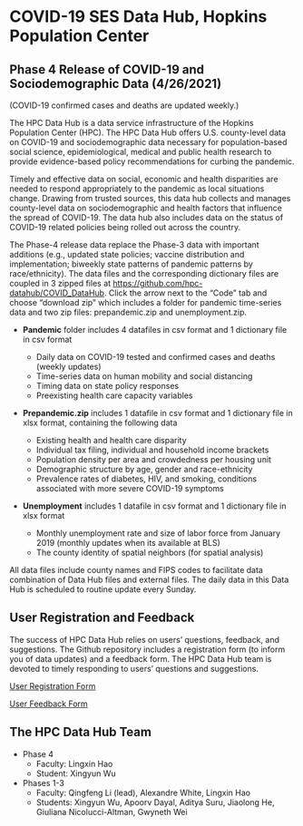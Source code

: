 # COVID-19 SES Data Hub, Hopkins Population Center

## Phase 4 Release of COVID-19 and Sociodemographic Data (4/26/2021)

(COVID-19 confirmed cases and deaths are updated weekly.)

The HPC Data Hub is a data service infrastructure of the Hopkins Population Center (HPC). The HPC Data Hub offers U.S. county-level data on COVID-19 and sociodemographic data necessary for population-based social science, epidemiological, medical and public health research to provide evidence-based policy recommendations for curbing the pandemic. 

Timely and effective data on social, economic and health disparities are needed to respond appropriately to the pandemic as local situations change. Drawing from trusted sources, this data hub collects and manages county-level data on sociodemographic and health factors that influence the spread of COVID-19. The data hub also includes data on the status of COVID-19 related policies being rolled out across the country. 

The Phase-4 release data replace the Phase-3 data with important additions (e.g., updated state policies; vaccine distribution and implementation; biweekly state patterns of pandemic patterns by race/ethnicity). The data files and the corresponding dictionary files are coupled in 3 zipped files at https://github.com/hpc-datahub/COVID_DataHub. Click the arrow next to the “Code” tab and choose “download zip” which includes a folder for pandemic time-series data and two zip files: prepandemic.zip and unemployment.zip.

- **Pandemic** folder includes 4 datafiles in csv format and 1 dictionary file in csv format
    
    - Daily data on COVID-19 tested and confirmed cases and deaths (weekly updates)
    - Time-series data on human mobility and social distancing
    - Timing data on state policy responses
    - Preexisting health care capacity variables

- **Prepandemic.zip** includes 1 datafile in csv format and 1 dictionary file in xlsx format, containing the following data

    - Existing health and health care disparity 
    - Individual tax filing, individual and household income brackets
    - Population density per area and crowdedness per housing unit
    - Demographic structure by age, gender and race-ethnicity
    - Prevalence rates of diabetes, HIV, and smoking, conditions associated with more severe COVID-19 symptoms
    
- **Unemployment** includes 1 datafile in csv format and 1 dictionary file in xlsx format

    - Monthly unemployment rate and size of labor force from January 2019 (monthly updates when its available at BLS)
    - The county identity of spatial neighbors (for spatial analysis)

All data files include county names and FIPS codes to facilitate data combination of Data Hub files and external files. The daily data in this Data Hub is scheduled to routine update every Sunday.


## User Registration and Feedback
The success of HPC Data Hub relies on users’ questions, feedback, and suggestions. The Github repository includes a registration form (to inform you of data updates) and a feedback form. The HPC Data Hub team is devoted to timely responding to users’ questions and suggestions.

[User Registration Form](https://docs.google.com/forms/d/e/1FAIpQLSdomJngQRiPA-2tfa8WQA_nbscVf0y2hV_XRPRjFqnvx80XpA/viewform?usp=pp_url)

[User Feedback Form](https://docs.google.com/forms/d/e/1FAIpQLSeh1KCx57yQEZiGfem7dWUjyEDxmsr4sU25JOQdH80ERjpGlQ/viewform?usp=pp_url)

## The HPC Data Hub Team
- Phase 4
    - Faculty: Lingxin Hao
    - Student: Xingyun Wu
- Phases 1-3
    - Faculty: Qingfeng Li (lead), Alexandre White, Lingxin Hao
    - Students: Xingyun Wu, Apoorv Dayal, Aditya Suru, Jiaolong He, Giuliana Nicolucci-Altman, Gwyneth Wei
